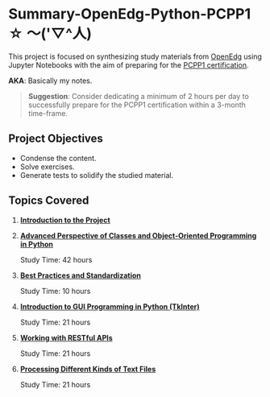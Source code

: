 # Summary-OpenEdg-Python-PCPP1 ☆ ～('▽^人)


This project is focused on synthesizing study materials from [OpenEdg](https://edube.org/) using Jupyter Notebooks with the aim of preparing for the [PCPP1 certification](https://pythoninstitute.org/pcpp1).

__AKA__: Basically my notes.

> __Suggestion__:
> Consider dedicating a minimum of 2 hours per day to successfully prepare for  the PCPP1 certification within a 3-month time-frame.

## Project Objectives

- Condense the content.
- Solve exercises.
- Generate tests to solidify the studied material.

## Topics Covered

1. [**Introduction to the Project**](https://github.com/VCauthon/Summary-OpenEdg-Pyhon-PCPP1/tree/main/0.Introduction)

2. [**Advanced Perspective of Classes and Object-Oriented Programming in Python**](/1.Advanced-OOP/Introduction.ipynb)
   
   Study Time: 42 hours

3. [**Best Practices and Standardization**](/2.Best-Practices/Introduction.ipynb)
   
   Study Time: 10 hours

4. [**Introduction to GUI Programming in Python (TkInter)**](/3.GUI-Programming/Introduction.ipynb)
   
   Study Time: 21 hours

5. [**Working with RESTful APIs**](/4.RESTful-APIs/Introduction.ipynb)
   
   Study Time: 21 hours

6. [**Processing Different Kinds of Text Files**](/5.File-Processing/Introduction.ipynb)
   
   Study Time: 21 hours


